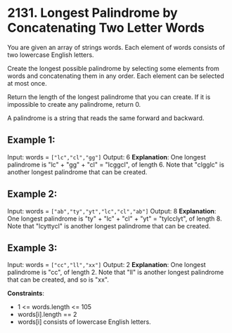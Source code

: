 # 2131. Longest Palindrome by Concatenating Two Letter Words

You are given an array of strings words. Each element of words consists of two lowercase English letters.

Create the longest possible palindrome by selecting some elements from words and concatenating them in any order. Each element can be selected at most once.

Return the length of the longest palindrome that you can create. If it is impossible to create any palindrome, return 0.

A palindrome is a string that reads the same forward and backward.

 

## Example 1:

Input: words = `["lc","cl","gg"]`
Output: 6
**Explanation**: One longest palindrome is "lc" + "gg" + "cl" = "lcggcl", of length 6.
Note that "clgglc" is another longest palindrome that can be created.

## Example 2:

Input: words = `["ab","ty","yt","lc","cl","ab"]`
Output: 8
**Explanation**: One longest palindrome is "ty" + "lc" + "cl" + "yt" = "tylcclyt", of length 8.
Note that "lcyttycl" is another longest palindrome that can be created.

## Example 3:

Input: words = `["cc","ll","xx"]`
Output: 2
**Explanation**: One longest palindrome is "cc", of length 2.
Note that "ll" is another longest palindrome that can be created, and so is "xx".
 

**Constraints**:
- 1 <= words.length <= 105
- words[i].length == 2
- words[i] consists of lowercase English letters.